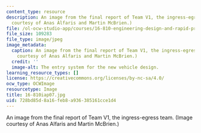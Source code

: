 ```yaml
---
content_type: resource
description: An image from the final report of Team V1, the ingress-egress team. (Image
  courtesy of Anas Alfaris and Martin McBrien.)
file: /ol-ocw-studio-app/courses/16-810-engineering-design-and-rapid-prototyping-january-iap-2007/728bd85d8a16feb8a936385161cce1d4_16-810iap07.jpg
file_size: 109283
file_type: image/jpeg
image_metadata:
  caption: An image from the final report of Team V1, the ingress-egress team. (Image
    courtesy of Anas Alfaris and Martin McBrien.)
  credit: ''
  image-alt: The entry system for the new vehicle design.
learning_resource_types: []
license: https://creativecommons.org/licenses/by-nc-sa/4.0/
ocw_type: OCWImage
resourcetype: Image
title: 16-810iap07.jpg
uid: 728bd85d-8a16-feb8-a936-385161cce1d4
---
```

An image from the final report of Team V1, the ingress-egress team. (Image courtesy of Anas Alfaris and Martin McBrien.)